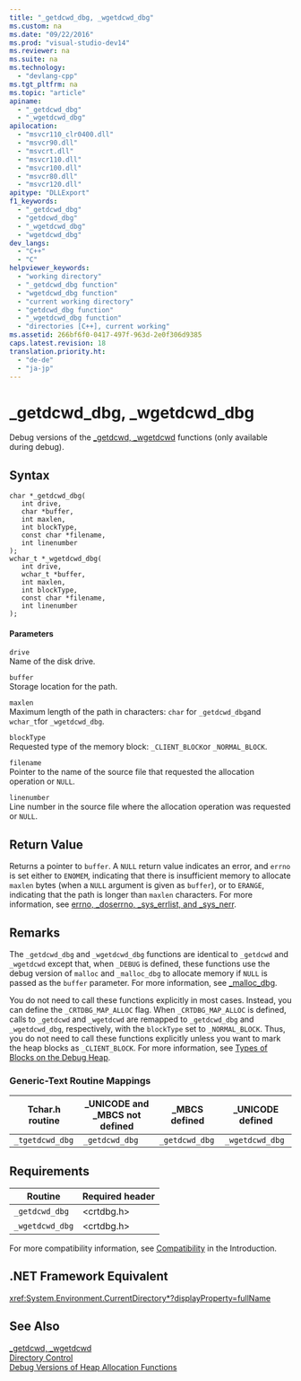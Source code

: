 ```yaml
---
title: "_getdcwd_dbg, _wgetdcwd_dbg"
ms.custom: na
ms.date: "09/22/2016"
ms.prod: "visual-studio-dev14"
ms.reviewer: na
ms.suite: na
ms.technology: 
  - "devlang-cpp"
ms.tgt_pltfrm: na
ms.topic: "article"
apiname: 
  - "_getdcwd_dbg"
  - "_wgetdcwd_dbg"
apilocation: 
  - "msvcr110_clr0400.dll"
  - "msvcr90.dll"
  - "msvcrt.dll"
  - "msvcr110.dll"
  - "msvcr100.dll"
  - "msvcr80.dll"
  - "msvcr120.dll"
apitype: "DLLExport"
f1_keywords: 
  - "_getdcwd_dbg"
  - "getdcwd_dbg"
  - "_wgetdcwd_dbg"
  - "wgetdcwd_dbg"
dev_langs: 
  - "C++"
  - "C"
helpviewer_keywords: 
  - "working directory"
  - "_getdcwd_dbg function"
  - "wgetdcwd_dbg function"
  - "current working directory"
  - "getdcwd_dbg function"
  - "_wgetdcwd_dbg function"
  - "directories [C++], current working"
ms.assetid: 266bf6f0-0417-497f-963d-2e0f306d9385
caps.latest.revision: 18
translation.priority.ht: 
  - "de-de"
  - "ja-jp"
---
```

# _getdcwd_dbg, _wgetdcwd_dbg
Debug versions of the [_getdcwd, _wgetdcwd](../vs140/_getdcwd--_wgetdcwd.md) functions (only available during debug).  
  
## Syntax  
  
```  
char *_getdcwd_dbg(  
   int drive,  
   char *buffer,  
   int maxlen,  
   int blockType,  
   const char *filename,  
   int linenumber   
);  
wchar_t *_wgetdcwd_dbg(  
   int drive,  
   wchar_t *buffer,  
   int maxlen,  
   int blockType,  
   const char *filename,  
   int linenumber   
);  
```  
  
#### Parameters  
 `drive`  
 Name of the disk drive.  
  
 `buffer`  
 Storage location for the path.  
  
 `maxlen`  
 Maximum length of the path in characters: `char` for `_getdcwd_dbg`and `wchar_t`for `_wgetdcwd_dbg`.  
  
 `blockType`  
 Requested type of the memory block: `_CLIENT_BLOCK`or `_NORMAL_BLOCK`.  
  
 `filename`  
 Pointer to the name of the source file that requested the allocation operation or `NULL`.  
  
 `linenumber`  
 Line number in the source file where the allocation operation was requested or `NULL`.  
  
## Return Value  
 Returns a pointer to `buffer`. A `NULL` return value indicates an error, and `errno` is set either to `ENOMEM`, indicating that there is insufficient memory to allocate `maxlen` bytes (when a `NULL` argument is given as `buffer`), or to `ERANGE`, indicating that the path is longer than `maxlen` characters. For more information, see [errno, _doserrno, _sys_errlist, and _sys_nerr](../vs140/errno--_doserrno--_sys_errlist--and-_sys_nerr.md).  
  
## Remarks  
 The `_getdcwd_dbg` and `_wgetdcwd_dbg` functions are identical to `_getdcwd` and `_wgetdcwd` except that, when `_DEBUG` is defined, these functions use the debug version of `malloc` and `_malloc_dbg` to allocate memory if `NULL` is passed as the `buffer` parameter. For more information, see [_malloc_dbg](../vs140/_malloc_dbg.md).  
  
 You do not need to call these functions explicitly in most cases. Instead, you can define the `_CRTDBG_MAP_ALLOC` flag. When `_CRTDBG_MAP_ALLOC` is defined, calls to `_getdcwd` and `_wgetdcwd` are remapped to `_getdcwd_dbg` and `_wgetdcwd_dbg`, respectively, with the `blockType` set to `_NORMAL_BLOCK`. Thus, you do not need to call these functions explicitly unless you want to mark the heap blocks as `_CLIENT_BLOCK`. For more information, see [Types of Blocks on the Debug Heap](../vs140/crt-debug-heap-details.md#BKMK_Types_of_blocks_on_the_debug_heap).  
  
### Generic-Text Routine Mappings  
  
|Tchar.h routine|_UNICODE and _MBCS not defined|_MBCS defined|_UNICODE defined|  
|---------------------|--------------------------------------|--------------------|-----------------------|  
|`_tgetdcwd_dbg`|`_getdcwd_dbg`|`_getdcwd_dbg`|`_wgetdcwd_dbg`|  
  
## Requirements  
  
|Routine|Required header|  
|-------------|---------------------|  
|`_getdcwd_dbg`|<crtdbg.h>|  
|`_wgetdcwd_dbg`|<crtdbg.h>|  
  
 For more compatibility information, see [Compatibility](../vs140/compatibility.md) in the Introduction.  
  
## .NET Framework Equivalent  
 <xref:System.Environment.CurrentDirectory*?displayProperty=fullName>  
  
## See Also  
 [_getdcwd, _wgetdcwd](../vs140/_getdcwd--_wgetdcwd.md)   
 [Directory Control](../vs140/directory-control.md)   
 [Debug Versions of Heap Allocation Functions](../vs140/debug-versions-of-heap-allocation-functions.md)